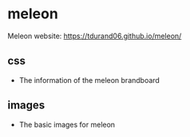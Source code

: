 # meleon
Meleon website: https://tdurand06.github.io/meleon/

## css
- The information of the meleon brandboard

## images
- The basic images for meleon
